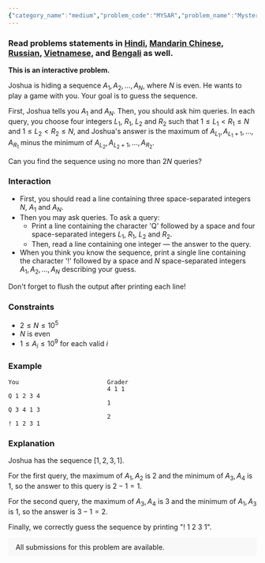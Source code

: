 ```yaml
---
{"category_name":"medium","problem_code":"MYSAR","problem_name":"Mysterious Sequence","problemComponents":{"constraints":"","constraintsState":false,"subtasks":"","subtasksState":false,"inputFormat":"","inputFormatState":false,"outputFormat":"","outputFormatState":false,"sampleTestCases":{}},"video_editorial_url":"https://youtu.be/GOLut9gjs7s","languages_supported":{"0":"CPP14","1":"C","2":"JAVA","3":"PYTH 3.6","4":"CPP17","5":"PYTH","6":"PYP3","7":"CS2","8":"ADA","9":"PYPY","10":"TEXT","11":"PAS fpc","12":"NODEJS","13":"RUBY","14":"PHP","15":"GO","16":"HASK","17":"TCL","18":"PERL","19":"SCALA","20":"LUA","21":"kotlin","22":"BASH","23":"JS","24":"LISP sbcl","25":"rust","26":"PAS gpc","27":"BF","28":"CLOJ","29":"R","30":"D","31":"CAML","32":"FORT","33":"ASM","34":"swift","35":"FS","36":"WSPC","37":"LISP clisp","38":"SQL","39":"SCM guile","40":"PERL6","41":"ERL","42":"CLPS","43":"ICK","44":"NICE","45":"PRLG","46":"ICON","47":"COB","48":"SCM chicken","49":"PIKE","50":"SCM qobi","51":"ST","52":"SQLQ","53":"NEM"},"max_timelimit":2,"source_sizelimit":50000,"problem_author":"ki0apa","problem_tester":"","date_added":"11-12-2020","tags":{"0":"cook125","1":"ki0apa","2":"medium","3":"observation","4":"rajarshi_basu"},"problem_difficulty_level":"Medium","best_tag":"","editorial_url":"https://discuss.codechef.com/problems/MYSAR","time":{"view_start_date":1104528600,"submit_start_date":1104528600,"visible_start_date":1104528600,"end_date":1735669800},"is_direct_submittable":false,"problemDiscussURL":"https://discuss.codechef.com/search?q=MYSAR","is_proctored":false,"visitedContests":{},"layout":"problem"}
---
```

### Read problems statements in [Hindi](https://www.codechef.com/download/translated/COOK125/hindi/MYSAR.pdf), [Mandarin Chinese](https://www.codechef.com/download/translated/COOK125/mandarin/MYSAR.pdf), [Russian](https://www.codechef.com/download/translated/COOK125/russian/MYSAR.pdf), [Vietnamese](https://www.codechef.com/download/translated/COOK125/vietnamese/MYSAR.pdf), and [Bengali](https://www.codechef.com/download/translated/COOK125/bengali/MYSAR.pdf) as well.

**This is an interactive problem.**

Joshua is hiding a sequence $A_1, A_2, \ldots, A_N$, where $N$ is even. He wants to play a game with you. Your goal is to guess the sequence.

First, Joshua tells you $A_1$ and $A_N$. Then, you should ask him queries. In each query, you choose four integers $L_1$, $R_1$, $L_2$ and $R_2$ such that $1 \le L_1 \lt R_1 \le N$ and $1 \le L_2 \lt R_2 \le N$, and Joshua's answer is the maximum of $A_{L_1}, A_{L_1+1}, \ldots, A_{R_1}$ minus the minimum of $A_{L_2}, A_{L_2+1}, \ldots, A_{R_2}$.

Can you find the sequence using no more than $2N$ queries?

### Interaction
- First, you should read a line containing three space-separated integers $N$, $A_1$ and $A_N$.
- Then you may ask queries. To ask a query:
    - Print a line containing the character 'Q' followed by a space and four space-separated integers $L_1$, $R_1$, $L_2$ and $R_2$.
    - Then, read a line containing one integer ― the answer to the query.
- When you think you know the sequence, print a single line containing the character '!' followed by a space and $N$ space-separated integers $A_1, A_2, \ldots, A_N$ describing your guess.

Don't forget to flush the output after printing each line!

### Constraints
- $2 \le N \le 10^5$
- $N$ is even
- $1 \le A_i \le 10^9$ for each valid $i$

### Example
```
You                         Grader
                            4 1 1
Q 1 2 3 4
                            1
Q 3 4 1 3
                            2
! 1 2 3 1
```

### Explanation
Joshua has the sequence $[1, 2, 3, 1]$.

For the first query, the maximum of $A_1, A_2$ is $2$ and the minimum of $A_3, A_4$ is $1$, so the answer to this query is $2 - 1 = 1$.

For the second query, the maximum of $A_3, A_4$ is $3$ and the minimum of $A_1, A_3$ is $1$, so the answer is $3 - 1 = 2$.

Finally, we correctly guess the sequence by printing "! 1 2 3 1".

<aside style='background: #f8f8f8;padding: 10px 15px;'><div>All submissions for this problem are available.</div></aside>